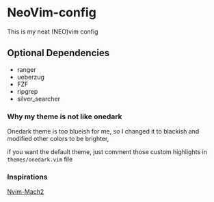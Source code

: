 # NeoVim-config
This is my neat (NEO)vim config

## Optional Dependencies
* ranger
* ueberzug
* FZF
* ripgrep
* silver_searcher

### Why my theme is not like onedark 
Onedark theme is too blueish for me, so I  changed it to blackish and modified other colors to be brighter, 
    
if you want the default theme, just comment those custom highlights in `themes/onedark.vim` file

### Inspirations 
[Nvim-Mach2](https://github.com/ChristianChiarulli/nvim)
